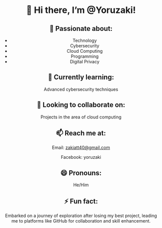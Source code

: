 <div align="center">

# 👋 Hi there, I’m @Yoruzaki!

## 👀 **Passionate about:**
- Technology
- Cybersecurity
- Cloud Computing
- Programming
- Digital Privacy

## 🌱 **Currently learning:**
Advanced cybersecurity techniques

## 💞️ **Looking to collaborate on:**
Projects in the area of cloud computing

## 📫 **Reach me at:**
Email:  zakiatt40@gmail.com

Facebook: yoruzaki

## 😄 **Pronouns:**
He/Him

## ⚡ **Fun fact:**
Embarked on a journey of exploration after losing my best project, leading me to platforms like GitHub for collaboration and skill enhancement.

</div>
